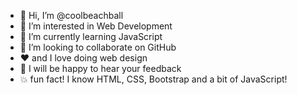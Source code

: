 - 👋 Hi, I’m @coolbeachball
- 👀 I’m interested in Web Development
- 🌱 I’m currently learning JavaScript
- 💞️ I’m looking to collaborate on GitHub
- ❤️ and I love doing web design
- 💌 I will be happy to hear your feedback
- 💥 fun fact! I know HTML, CSS, Bootstrap and a bit of JavaScript!

<!---
coolbeachball/coolbeachball is a ✨ special ✨ repository because its `README.md` (this file) appears on your GitHub profile.
You can click the Preview link to take a look at your changes.
--->
